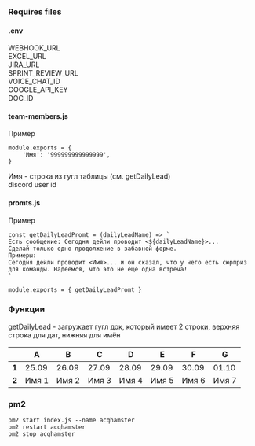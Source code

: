 ### Requires files
#### .env
WEBHOOK_URL  
EXCEL_URL  
JIRA_URL  
SPRINT_REVIEW_URL  
VOICE_CHAT_ID  
GOOGLE_API_KEY  
DOC_ID  

#### team-members.js
Пример
```
module.exports = {
    'Имя': '999999999999999',
}
```
Имя - строка из гугл таблицы (см. getDailyLead)  
discord user id

#### promts.js
Пример
```
const getDailyLeadPromt = (dailyLeadName) => `
Есть сообщение: Сегодня дейли проводит <${dailyLeadName}>...
Сделай только одно продолжение в забавной форме.
Примеры:
Сегодня дейли проводит <Имя>... и он сказал, что у него есть сюрприз для команды. Надеемся, что это не еще одна встреча!
`

module.exports = { getDailyLeadPromt }
```

### Функции
getDailyLead - загружает гугл док, который имеет 2 строки, верхняя строка для дат, нижняя для имён

|       |   A   |   B   |   C   |   D   |   E   |   F   |   G   |
|-------|-------|-------|-------|-------|-------|-------|-------|
| **1** | 25.09 | 26.09 | 27.09 | 28.09 | 29.09 | 30.09 | 01.10 |
| **2** | Имя 1| Имя 2| Имя 3| Имя 4| Имя 5| Имя 6| Имя 7|


### pm2
```
pm2 start index.js --name acqhamster
pm2 restart acqhamster
pm2 stop acqhamster
```
